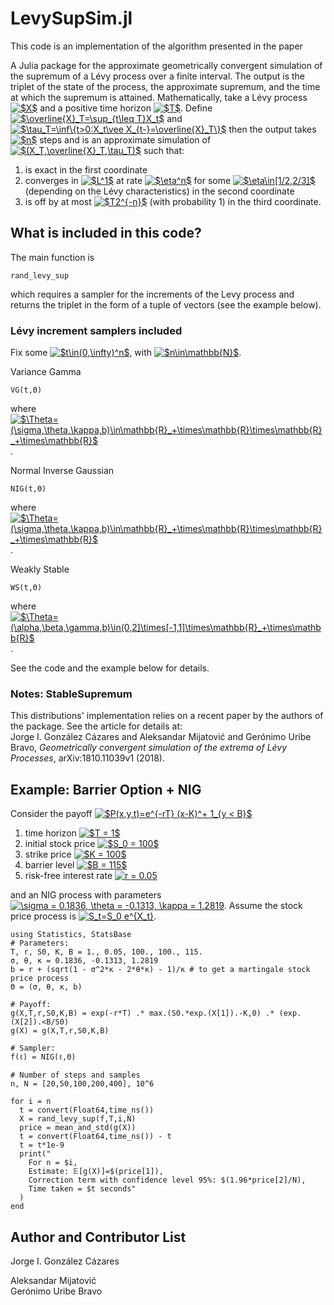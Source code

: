 # LevySupSim.jl
This code is an implementation of the algorithm presented in the paper

A Julia package for the approximate geometrically convergent simulation of
the supremum of a Lévy process over a finite interval. 
The output is the triplet of the state of the process, 
the approximate supremum, and the time at which the supremum is attained.
Mathematically, take a Lévy process <a href="https://www.codecogs.com/eqnedit.php?latex=$X$" target="_blank"><img src="https://latex.codecogs.com/gif.latex?$X$" title="$X$" /></a> 
and a positive time horizon <a href="https://www.codecogs.com/eqnedit.php?latex=$T$" target="_blank"><img src="https://latex.codecogs.com/gif.latex?$T$" title="$T$" /></a>. 
Define 
<a href="https://www.codecogs.com/eqnedit.php?latex=$\overline{X}_T=\sup_{t\leq&space;T}X_t$" target="_blank"><img src="https://latex.codecogs.com/gif.latex?$\overline{X}_T=\sup_{t\leq&space;T}X_t$" title="$\overline{X}_T=\sup_{t\leq T}X_t$" /></a>
and 
<a href="https://www.codecogs.com/eqnedit.php?latex=$\tau_T=\inf\{t>0:X_t\vee&space;X_{t-}=\overline{X}_T\}$" target="_blank"><img src="https://latex.codecogs.com/gif.latex?$\tau_T=\inf\{t>0:X_t\vee&space;X_{t-}=\overline{X}_T\}$" title="$\tau_T=\inf\{t>0:X_t\vee X_{t-}=\overline{X}_T\}$" /></a>
then the output takes 
<a href="https://www.codecogs.com/eqnedit.php?latex=$n$" target="_blank"><img src="https://latex.codecogs.com/gif.latex?$n$" title="$n$" /></a> 
steps and is an approximate simulation of 
<a href="https://www.codecogs.com/eqnedit.php?latex=$(X_T,\overline{X}_T,\tau_T)$" target="_blank"><img src="https://latex.codecogs.com/gif.latex?$(X_T,\overline{X}_T,\tau_T)$" title="$(X_T,\overline{X}_T,\tau_T)$" /></a>
such that:
1. is exact in the first coordinate
2. converges in <a href="https://www.codecogs.com/eqnedit.php?latex=$L^1$" target="_blank"><img src="https://latex.codecogs.com/gif.latex?$L^1$" title="$L^1$" /></a>
at rate 
<a href="https://www.codecogs.com/eqnedit.php?latex=$\eta^n$" target="_blank"><img src="https://latex.codecogs.com/gif.latex?$\eta^n$" title="$\eta^n$" /></a>
for some <a href="https://www.codecogs.com/eqnedit.php?latex=$\eta\in[1/2,2/3]$" target="_blank"><img src="https://latex.codecogs.com/gif.latex?$\eta\in[1/2,2/3]$" title="$\eta\in[1/2,2/3]$" /></a>
(depending on the Lévy characteristics) in the second coordinate
3. is off by at most 
<a href="https://www.codecogs.com/eqnedit.php?latex=$T2^{-n}$" target="_blank"><img src="https://latex.codecogs.com/gif.latex?$T2^{-n}$" title="$T2^{-n}$" /></a>
(with probability 1) in the third coordinate.

## What is included in this code?
The main function is

    rand_levy_sup

which requires a sampler for the increments of the Levy process 
and returns the triplet in the form of a tuple of vectors (see the example below).
### Lévy increment samplers included
Fix some <a href="https://www.codecogs.com/eqnedit.php?latex=$t\in(0,\infty)^n$" target="_blank"><img src="https://latex.codecogs.com/gif.latex?$t\in(0,\infty)^n$" title="$t\in(0,\infty)^n$" /></a>,
with <a href="https://www.codecogs.com/eqnedit.php?latex=$n\in\mathbb{N}$" target="_blank"><img src="https://latex.codecogs.com/gif.latex?$n\in\mathbb{N}$" title="$n\in\mathbb{N}$" /></a>.

Variance Gamma

    VG(t,Θ)
where <a href="https://www.codecogs.com/eqnedit.php?latex=$\Theta=(\sigma,\theta,\kappa,b)\in\mathbb{R}_&plus;\times\mathbb{R}\times\mathbb{R}_&plus;\times\mathbb{R}$" target="_blank"><img src="https://latex.codecogs.com/gif.latex?$\Theta=(\sigma,\theta,\kappa,b)\in\mathbb{R}_&plus;\times\mathbb{R}\times\mathbb{R}_&plus;\times\mathbb{R}$" title="$\Theta=(\sigma,\theta,\kappa,b)\in\mathbb{R}_+\times\mathbb{R}\times\mathbb{R}_+\times\mathbb{R}$" /></a>.
    
Normal Inverse Gaussian

    NIG(t,Θ)
where <a href="https://www.codecogs.com/eqnedit.php?latex=$\Theta=(\sigma,\theta,\kappa,b)\in\mathbb{R}_&plus;\times\mathbb{R}\times\mathbb{R}_&plus;\times\mathbb{R}$" target="_blank"><img src="https://latex.codecogs.com/gif.latex?$\Theta=(\sigma,\theta,\kappa,b)\in\mathbb{R}_&plus;\times\mathbb{R}\times\mathbb{R}_&plus;\times\mathbb{R}$" title="$\Theta=(\sigma,\theta,\kappa,b)\in\mathbb{R}_+\times\mathbb{R}\times\mathbb{R}_+\times\mathbb{R}$" /></a>.

Weakly Stable

    WS(t,Θ)
where <a href="https://www.codecogs.com/eqnedit.php?latex=$\Theta=(\alpha,\beta,\gamma,b)\in(0,2]\times[-1,1]\times\mathbb{R}_&plus;\times\mathbb{R}$" target="_blank"><img src="https://latex.codecogs.com/gif.latex?$\Theta=(\alpha,\beta,\gamma,b)\in(0,2]\times[-1,1]\times\mathbb{R}_&plus;\times\mathbb{R}$" title="$\Theta=(\alpha,\beta,\gamma,b)\in(0,2]\times[-1,1]\times\mathbb{R}_+\times\mathbb{R}$" /></a>.

See the code and the example below for details.

### Notes: StableSupremum
This distributions' implementation relies on a recent paper by the authors of the package. See the article for details at:  
Jorge I. González Cázares and Aleksandar Mijatović and Gerónimo Uribe Bravo, *Geometrically convergent simulation of the extrema of Lévy Processes*, arXiv:1810.11039v1 (2018).

## Example: Barrier Option + NIG
Consider the payoff 
<a href="https://www.codecogs.com/eqnedit.php?latex=$P(x,y,t)=e^{-rT}&space;(x-K)^&plus;&space;1_{y&space;<&space;B}$" target="_blank"><img src="https://latex.codecogs.com/gif.latex?$P(x,y,t)=e^{-rT}&space;(x-K)^&plus;&space;1_{y&space;<&space;B}$" title="$P(x,y,t)=e^{-rT} (x-K)^+ 1_{y < B}$" /></a>

1. time horizon <a href="https://www.codecogs.com/eqnedit.php?latex=$T&space;=&space;1$" target="_blank"><img src="https://latex.codecogs.com/gif.latex?$T&space;=&space;1$" title="$T = 1$" /></a>
2. initial stock price <a href="https://www.codecogs.com/eqnedit.php?latex=$S_0&space;=&space;100$" target="_blank"><img src="https://latex.codecogs.com/gif.latex?$S_0&space;=&space;100$" title="$S_0 = 100$" /></a>
3. strike price <a href="https://www.codecogs.com/eqnedit.php?latex=$K&space;=&space;100$" target="_blank"><img src="https://latex.codecogs.com/gif.latex?$K&space;=&space;100$" title="$K = 100$" /></a>
4. barrier level <a href="https://www.codecogs.com/eqnedit.php?latex=$B&space;=&space;115$" target="_blank"><img src="https://latex.codecogs.com/gif.latex?$B&space;=&space;115$" title="$B = 115$" /></a>
5. risk-free interest rate <a href="https://www.codecogs.com/eqnedit.php?latex=r&space;=&space;0.05" target="_blank"><img src="https://latex.codecogs.com/gif.latex?r&space;=&space;0.05" title="r = 0.05" /></a>

and an NIG process with parameters <a href="https://www.codecogs.com/eqnedit.php?latex=\sigma&space;=&space;0.1836,&space;\theta&space;=&space;-0.1313,&space;\kappa&space;=&space;1.2819" target="_blank"><img src="https://latex.codecogs.com/gif.latex?\sigma&space;=&space;0.1836,&space;\theta&space;=&space;-0.1313,&space;\kappa&space;=&space;1.2819" title="\sigma = 0.1836, \theta = -0.1313, \kappa = 1.2819" /></a>.
Assume the stock price process is <a href="https://www.codecogs.com/eqnedit.php?latex=S_t=S_0&space;e^{X_t}" target="_blank"><img src="https://latex.codecogs.com/gif.latex?S_t=S_0&space;e^{X_t}" title="S_t=S_0 e^{X_t}" /></a>.

    using Statistics, StatsBase
    # Parameters:
    T, r, S0, K, B = 1., 0.05, 100., 100., 115.
    σ, θ, κ = 0.1836, -0.1313, 1.2819
    b = r + (sqrt(1 - σ^2*κ - 2*θ*κ) - 1)/κ # to get a martingale stock price process
    Θ = (σ, θ, κ, b)

    # Payoff:
    g(X,T,r,S0,K,B) = exp(-r*T) .* max.(S0.*exp.(X[1]).-K,0) .* (exp.(X[2]).<B/S0)
    g(X) = g(X,T,r,S0,K,B)

    # Sampler:
    f(ℓ) = NIG(ℓ,Θ)

    # Number of steps and samples
    n, N = [20,50,100,200,400], 10^6
    
    for i = n
      t = convert(Float64,time_ns())
      X = rand_levy_sup(f,T,i,N)
      price = mean_and_std(g(X))
      t = convert(Float64,time_ns()) - t
      t = t*1e-9
      print("
        For n = $i,
        Estimate: 𝔼[g(X)]=$(price[1]),
        Correction term with confidence level 95%: $(1.96*price[2]/N),
        Time taken = $t seconds"
      )
    end
        

## Author and Contributor List
Jorge I. González Cázares

Aleksandar Mijatović  
Gerónimo Uribe Bravo
